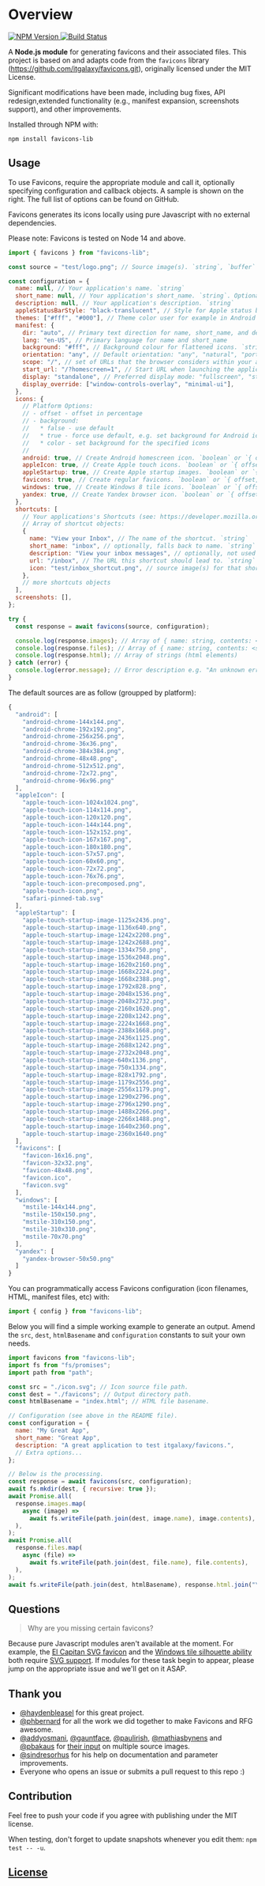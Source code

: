 # Overview

[![NPM Version](https://img.shields.io/npm/v/favicons-lib?logoColor=%22%23ea2039%22&label=favicons-lib)
](https://www.npmjs.org/package/favicons)
[![Build Status](https://github.com/ACP-CODE/favicons/actions/workflows/ci.yml/badge.svg)](https://github.com/ACP-CODE/favicons/actions/workflows/ci.yml)

A **Node.js module** for generating favicons and their associated files. This project is based on and adapts code from the `favicons` library (<https://github.com/itgalaxy/favicons.git>), originally licensed under the MIT License.

Significant modifications have been made, including bug fixes, API redesign,extended functionality (e.g., manifest expansion, screenshots support), and other improvements.

Installed through NPM with:

```
npm install favicons-lib
```

## Usage

To use Favicons, require the appropriate module and call it, optionally specifying configuration and callback objects. A sample is shown on the right. The full list of options can be found on GitHub.

Favicons generates its icons locally using pure Javascript with no external dependencies.

Please note: Favicons is tested on Node 14 and above.

```js
import { favicons } from "favicons-lib";

const source = "test/logo.png"; // Source image(s). `string`, `buffer` or array of `string`

const configuration = {
  name: null, // Your application's name. `string`
  short_name: null, // Your application's short_name. `string`. Optional. If not set, appName will be used
  description: null, // Your application's description. `string`
  appleStatusBarStyle: "black-translucent", // Style for Apple status bar: "black-translucent", "default", "black". `string`
  themes: ["#fff", "#000"], // Theme color user for example in Android's task switcher. `string`
  manifest: {
    dir: "auto", // Primary text direction for name, short_name, and description
    lang: "en-US", // Primary language for name and short_name
    background: "#fff", // Background colour for flattened icons. `string`
    orientation: "any", // Default orientation: "any", "natural", "portrait" or "landscape". `string`
    scope: "/", // set of URLs that the browser considers within your app
    start_url: "/?homescreen=1", // Start URL when launching the application from a device. `string`
    display: "standalone", // Preferred display mode: "fullscreen", "standalone", "minimal-ui" or "browser". `string`
    display_override: ["window-controls-overlay", "minimal-ui"],
  },
  icons: {
    // Platform Options:
    // - offset - offset in percentage
    // - background:
    //   * false - use default
    //   * true - force use default, e.g. set background for Android icons
    //   * color - set background for the specified icons
    //
    android: true, // Create Android homescreen icon. `boolean` or `{ offset, background }` or an array of sources
    appleIcon: true, // Create Apple touch icons. `boolean` or `{ offset, background }` or an array of sources
    appleStartup: true, // Create Apple startup images. `boolean` or `{ offset, background }` or an array of sources
    favicons: true, // Create regular favicons. `boolean` or `{ offset, background }` or an array of sources
    windows: true, // Create Windows 8 tile icons. `boolean` or `{ offset, background }` or an array of sources
    yandex: true, // Create Yandex browser icon. `boolean` or `{ offset, background }` or an array of sources
  },
  shortcuts: [
    // Your applications's Shortcuts (see: https://developer.mozilla.org/docs/Web/Manifest/shortcuts)
    // Array of shortcut objects:
    {
      name: "View your Inbox", // The name of the shortcut. `string`
      short_name: "inbox", // optionally, falls back to name. `string`
      description: "View your inbox messages", // optionally, not used in any implemention yet. `string`
      url: "/inbox", // The URL this shortcut should lead to. `string`
      icon: "test/inbox_shortcut.png", // source image(s) for that shortcut. `string`, `buffer` or array of `string`
    },
    // more shortcuts objects
  ],
  screenshots: [],
};

try {
  const response = await favicons(source, configuration);

  console.log(response.images); // Array of { name: string, contents: <buffer> }
  console.log(response.files); // Array of { name: string, contents: <string> }
  console.log(response.html); // Array of strings (html elements)
} catch (error) {
  console.log(error.message); // Error description e.g. "An unknown error has occurred"
}
```

The default sources are as follow (groupped by platform):

```javascript
{
  "android": [
    "android-chrome-144x144.png",
    "android-chrome-192x192.png",
    "android-chrome-256x256.png",
    "android-chrome-36x36.png",
    "android-chrome-384x384.png",
    "android-chrome-48x48.png",
    "android-chrome-512x512.png",
    "android-chrome-72x72.png",
    "android-chrome-96x96.png"
  ],
  "appleIcon": [
    "apple-touch-icon-1024x1024.png",
    "apple-touch-icon-114x114.png",
    "apple-touch-icon-120x120.png",
    "apple-touch-icon-144x144.png",
    "apple-touch-icon-152x152.png",
    "apple-touch-icon-167x167.png",
    "apple-touch-icon-180x180.png",
    "apple-touch-icon-57x57.png",
    "apple-touch-icon-60x60.png",
    "apple-touch-icon-72x72.png",
    "apple-touch-icon-76x76.png",
    "apple-touch-icon-precomposed.png",
    "apple-touch-icon.png",
    "safari-pinned-tab.svg"
  ],
  "appleStartup": [
    "apple-touch-startup-image-1125x2436.png",
    "apple-touch-startup-image-1136x640.png",
    "apple-touch-startup-image-1242x2208.png",
    "apple-touch-startup-image-1242x2688.png",
    "apple-touch-startup-image-1334x750.png",
    "apple-touch-startup-image-1536x2048.png",
    "apple-touch-startup-image-1620x2160.png",
    "apple-touch-startup-image-1668x2224.png",
    "apple-touch-startup-image-1668x2388.png",
    "apple-touch-startup-image-1792x828.png",
    "apple-touch-startup-image-2048x1536.png",
    "apple-touch-startup-image-2048x2732.png",
    "apple-touch-startup-image-2160x1620.png",
    "apple-touch-startup-image-2208x1242.png",
    "apple-touch-startup-image-2224x1668.png",
    "apple-touch-startup-image-2388x1668.png",
    "apple-touch-startup-image-2436x1125.png",
    "apple-touch-startup-image-2688x1242.png",
    "apple-touch-startup-image-2732x2048.png",
    "apple-touch-startup-image-640x1136.png",
    "apple-touch-startup-image-750x1334.png",
    "apple-touch-startup-image-828x1792.png",
    "apple-touch-startup-image-1179x2556.png",
    "apple-touch-startup-image-2556x1179.png",
    "apple-touch-startup-image-1290x2796.png",
    "apple-touch-startup-image-2796x1290.png",
    "apple-touch-startup-image-1488x2266.png",
    "apple-touch-startup-image-2266x1488.png",
    "apple-touch-startup-image-1640x2360.png",
    "apple-touch-startup-image-2360x1640.png"
  ],
  "favicons": [
    "favicon-16x16.png",
    "favicon-32x32.png",
    "favicon-48x48.png",
    "favicon.ico",
    "favicon.svg"
  ],
  "windows": [
    "mstile-144x144.png",
    "mstile-150x150.png",
    "mstile-310x150.png",
    "mstile-310x310.png",
    "mstile-70x70.png"
  ],
  "yandex": [
    "yandex-browser-50x50.png"
  ]
}

```

You can programmatically access Favicons configuration (icon filenames, HTML, manifest files, etc) with:

```js
import { config } from "favicons-lib";
```

Below you will find a simple working example to generate an output. Amend the `src`, `dest`, `htmlBasename` and `configuration` constants to suit your own needs.

```js
import favicons from "favicons-lib";
import fs from "fs/promises";
import path from "path";

const src = "./icon.svg"; // Icon source file path.
const dest = "./favicons"; // Output directory path.
const htmlBasename = "index.html"; // HTML file basename.

// Configuration (see above in the README file).
const configuration = {
  name: "My Great App",
  short_name: "Great App",
  description: "A great application to test itgalaxy/favicons.",
  // Extra options...
};

// Below is the processing.
const response = await favicons(src, configuration);
await fs.mkdir(dest, { recursive: true });
await Promise.all(
  response.images.map(
    async (image) =>
      await fs.writeFile(path.join(dest, image.name), image.contents),
  ),
);
await Promise.all(
  response.files.map(
    async (file) =>
      await fs.writeFile(path.join(dest, file.name), file.contents),
  ),
);
await fs.writeFile(path.join(dest, htmlBasename), response.html.join("\n"));
```

## Questions

> Why are you missing certain favicons?

Because pure Javascript modules aren't available at the moment. For example, the [El Capitan SVG favicon](https://github.com/haydenbleasel/favicons/issues/61) and the [Windows tile silhouette ability](https://github.com/haydenbleasel/favicons/issues/58) both require [SVG support](https://github.com/haydenbleasel/favicons/issues/53). If modules for these task begin to appear, please jump on the appropriate issue and we'll get on it ASAP.

## Thank you

- [@haydenbleasel](https://github.com/haydenbleasel) for this great project.
- [@phbernard](https://github.com/phbernard) for all the work we did together to make Favicons and RFG awesome.
- [@addyosmani](https://github.com/addyosmani), [@gauntface](https://github.com/gauntface), [@paulirish](https://github.com/paulirish), [@mathiasbynens](https://github.com/mathiasbynens) and [@pbakaus](https://github.com/pbakaus) for [their input](https://github.com/google/web-starter-kit/pull/442) on multiple source images.
- [@sindresorhus](https://github.com/sindresorhus) for his help on documentation and parameter improvements.
- Everyone who opens an issue or submits a pull request to this repo :)

## Contribution

Feel free to push your code if you agree with publishing under the MIT license.

When testing, don't forget to update snapshots whenever you edit them: `npm test -- -u`.

## [License](LICENSE)
